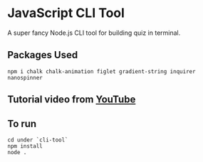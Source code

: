 # JavaScript CLI Tool

A super fancy Node.js CLI tool for building quiz in terminal.

## Packages Used

```
npm i chalk chalk-animation figlet gradient-string inquirer nanospinner
```

## Tutorial video from [YouTube](https://www.youtube.com/watch?v=_oHByo8tiEY)

## To run
```
cd under `cli-tool`
npm install
node .
```
